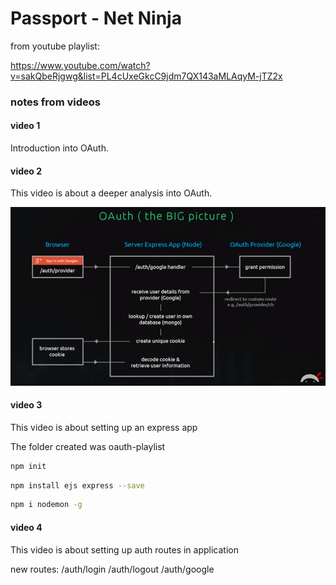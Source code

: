 # Passport - Net Ninja

from youtube playlist:

https://www.youtube.com/watch?v=sakQbeRjgwg&list=PL4cUxeGkcC9jdm7QX143aMLAqyM-jTZ2x

### notes from videos

#### video 1

Introduction into OAuth.

#### video 2

This video is about a deeper analysis into OAuth.

<img src="doc-images/oauth-big-picture.png" />

#### video 3

This video is about setting up an express app

The folder created was oauth-playlist

```bash
npm init
```

```bash
npm install ejs express --save
```

```bash
npm i nodemon -g
```

#### video 4

This video is about setting up auth routes in application

new routes:
/auth/login
/auth/logout
/auth/google
